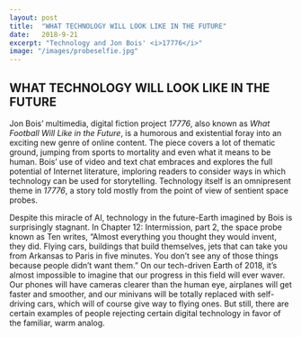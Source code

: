 ```yaml
---
layout: post
title:  "WHAT TECHNOLOGY WILL LOOK LIKE IN THE FUTURE"
date:   2018-9-21
excerpt: "Technology and Jon Bois' <i>17776</i>"
image: "/images/probeselfie.jpg"
---
```


## WHAT TECHNOLOGY WILL LOOK LIKE IN THE FUTURE

Jon Bois’ multimedia, digital fiction project *17776*, also known as *What Football Will Like in the Future*, is a humorous and existential foray into an exciting new genre of online content. The piece covers a lot of thematic ground, jumping from sports to mortality and even what it means to be human. Bois’ use of video and text chat embraces and explores the full potential of Internet literature, imploring readers to consider ways in which technology can be used for storytelling. Technology itself is an omnipresent theme in *17776*, a story told mostly from the point of view of sentient space probes.

Despite this miracle of AI, technology in the future-Earth imagined by Bois is surprisingly stagnant. In Chapter 12: Intermission, part 2, the space probe known as Ten writes, “Almost everything you thought they would invent, they did. Flying cars, buildings that build themselves, jets that can take you from Arkansas to Paris in five minutes. You don’t see any of those things because people didn’t want them.” On our tech-driven Earth of 2018, it’s almost impossible to imagine that our progress in this field will ever waver. Our phones will have cameras clearer than the human eye, airplanes will get faster and smoother, and our minivans will be totally replaced with self-driving cars, which will of course give way to flying ones. But still, there are certain examples of people rejecting certain digital technology in favor of the familiar, warm analog.

